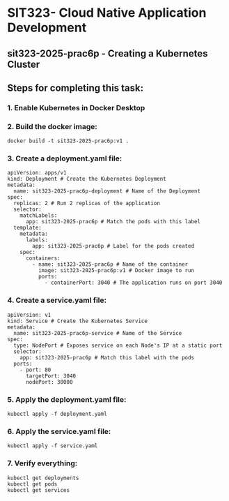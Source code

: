 # SIT323- Cloud Native Application Development

## sit323-2025-prac6p - Creating a Kubernetes Cluster

## Steps for completing this task:

### 1. Enable Kubernetes in Docker Desktop

### 2. Build the docker image:
``` docker build -t sit323-2025-prac6p:v1 . ```

### 3. Create a deployment.yaml file:
```
apiVersion: apps/v1
kind: Deployment # Create the Kubernetes Deployment
metadata:
  name: sit323-2025-prac6p-deployment # Name of the Deployment
spec:
  replicas: 2 # Run 2 replicas of the application
  selector:
    matchLabels:
      app: sit323-2025-prac6p # Match the pods with this label
  template:
    metadata:
      labels:
        app: sit323-2025-prac6p # Label for the pods created
    spec:
      containers:
        - name: sit323-2025-prac6p # Name of the container
          image: sit323-2025-prac6p:v1 # Docker image to run
          ports:
            - containerPort: 3040 # The application runs on port 3040 
```

### 4. Create a service.yaml file:
```
apiVersion: v1
kind: Service # Create the Kubernetes Service
metadata:
  name: sit323-2025-prac6p-service # Name of the Service
spec:
  type: NodePort # Exposes service on each Node's IP at a static port 
  selector:
    app: sit323-2025-prac6p # Match this label with the pods 
  ports:
    - port: 80
      targetPort: 3040
      nodePort: 30000
```

### 5. Apply the deployment.yaml file:
``` kubectl apply -f deployment.yaml ```

### 6. Apply the service.yaml file:
``` kubectl apply -f service.yaml ```

### 7. Verify everything:
```
kubectl get deployments
kubectl get pods
kubectl get services
```
